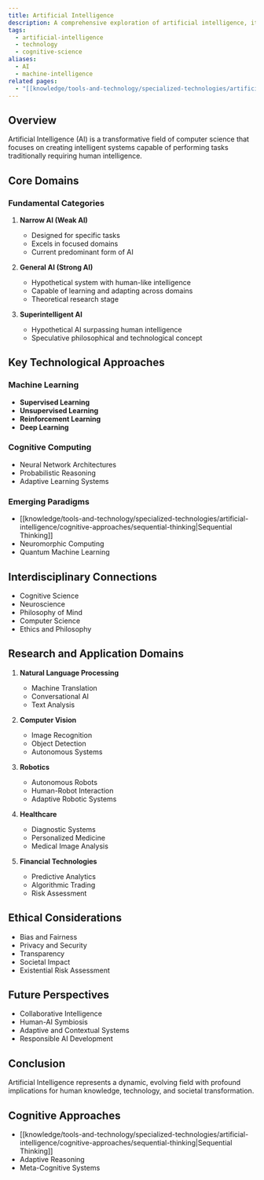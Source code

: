 ```yaml
---
title: Artificial Intelligence
description: A comprehensive exploration of artificial intelligence, its technologies, approaches, and transformative potential
tags:
  - artificial-intelligence
  - technology
  - cognitive-science
aliases:
  - AI
  - machine-intelligence
related pages:
  - "[[knowledge/tools-and-technology/specialized-technologies/artificial-intelligence/cognitive-approaches/sequential-thinking|Sequential Thinking]]"
---
```


## Overview

Artificial Intelligence (AI) is a transformative field of computer science that focuses on creating intelligent systems capable of performing tasks traditionally requiring human intelligence.

## Core Domains

### Fundamental Categories

1. **Narrow AI (Weak AI)**
   - Designed for specific tasks
   - Excels in focused domains
   - Current predominant form of AI

2. **General AI (Strong AI)**
   - Hypothetical system with human-like intelligence
   - Capable of learning and adapting across domains
   - Theoretical research stage

3. **Superintelligent AI**
   - Hypothetical AI surpassing human intelligence
   - Speculative philosophical and technological concept

## Key Technological Approaches

### Machine Learning
- **Supervised Learning**
- **Unsupervised Learning**
- **Reinforcement Learning**
- **Deep Learning**

### Cognitive Computing
- Neural Network Architectures
- Probabilistic Reasoning
- Adaptive Learning Systems

### Emerging Paradigms
- [[knowledge/tools-and-technology/specialized-technologies/artificial-intelligence/cognitive-approaches/sequential-thinking|Sequential Thinking]]
- Neuromorphic Computing
- Quantum Machine Learning

## Interdisciplinary Connections

- Cognitive Science
- Neuroscience
- Philosophy of Mind
- Computer Science
- Ethics and Philosophy

## Research and Application Domains

1. **Natural Language Processing**
   - Machine Translation
   - Conversational AI
   - Text Analysis

2. **Computer Vision**
   - Image Recognition
   - Object Detection
   - Autonomous Systems

3. **Robotics**
   - Autonomous Robots
   - Human-Robot Interaction
   - Adaptive Robotic Systems

4. **Healthcare**
   - Diagnostic Systems
   - Personalized Medicine
   - Medical Image Analysis

5. **Financial Technologies**
   - Predictive Analytics
   - Algorithmic Trading
   - Risk Assessment

## Ethical Considerations

- Bias and Fairness
- Privacy and Security
- Transparency
- Societal Impact
- Existential Risk Assessment

## Future Perspectives

- Collaborative Intelligence
- Human-AI Symbiosis
- Adaptive and Contextual Systems
- Responsible AI Development

## Conclusion

Artificial Intelligence represents a dynamic, evolving field with profound implications for human knowledge, technology, and societal transformation.

## Cognitive Approaches

- [[knowledge/tools-and-technology/specialized-technologies/artificial-intelligence/cognitive-approaches/sequential-thinking|Sequential Thinking]]
- Adaptive Reasoning
- Meta-Cognitive Systems
